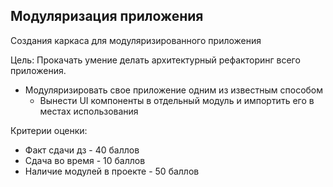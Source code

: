 ## Модуляризация приложения

Создания каркаса для модуляризированного приложения

Цель: Прокачать умение делать архитектурный рефакторинг всего приложения.
- Модуляризировать свое приложение одним из известным способом
	- Вынести UI компоненты в отдельный модуль и импортить его в местах использования

Критерии оценки: 

- Факт сдачи дз - 40 баллов
- Сдача во время - 10 баллов
- Наличие модулей в проекте - 50 баллов
